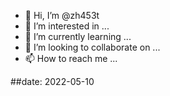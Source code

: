 - 👋 Hi, I’m @zh453t
- 👀 I’m interested in ...
- 🌱 I’m currently learning ...
- 💞️ I’m looking to collaborate on ...
- 📫 How to reach me ...

##date: 2022-05-10
<!---
zh453t/zh453t is a ✨ special ✨ repository because its `README.md` (this file) appears on your GitHub profile.
You can click the Preview link to take a look at your changes.
--->
